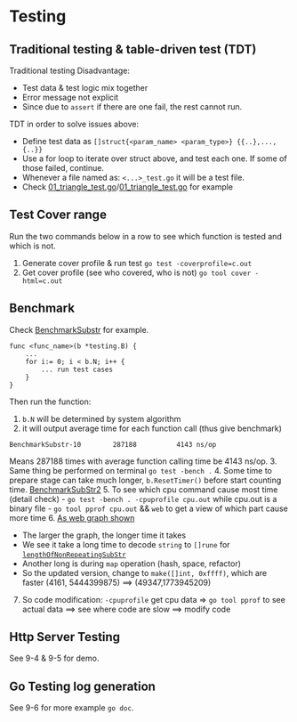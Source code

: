 # Testing
## Traditional testing & table-driven test (TDT)

Traditional testing Disadvantage:
- Test data & test logic mix together
- Error message not explicit
- Since due to `assert` if there are one fail, the rest cannot run.

TDT in order to solve issues above:
- Define test data as `[]struct{<param_name> <param_type>} {{..},...,{..}}`
- Use a for loop to iterate over struct above, and test each one. If some of those failed, continue.
- Whenever a file named as: `<...>_test.go` it will be a test file.
- Check [01_triangle_test.go](01_repeating_test.go)/[01_triangle_test.go](01_repeating_test.go) for example

## Test Cover range
Run the two commands below in a row to see which function is tested and which is not.
1. Generate cover profile & run test `go test -coverprofile=c.out`
2. Get cover profile (see who covered, who is not) `go tool cover -html=c.out`

## Benchmark
Check [BenchmarkSubstr](01_repeating_test.go) for example. 
```
func <func_name>(b *testing.B) {
    ...
    for i:= 0; i < b.N; i++ {
        ... run test cases
    }
}
```
Then run the function:
1. `b.N` will be determined by system algorithm
2. it will output average time for each function call (thus give benchmark)
```
BenchmarkSubstr-10    	  287188	      4143 ns/op
```
Means 287188 times with average function calling time be 4143 ns/op.
3. Same thing be performed on terminal `go test -bench .`
4. Some time to prepare stage can take much longer, `b.ResetTimer()` before start counting time. [BenchmarkSubStr2](./01_repeating_test.go)
5. To see which cpu command cause most time (detail check)
    - `go test -bench . -cpuprofile cpu.out` while cpu.out is a binary file
    - `go tool pprof cpu.out` && `web` to get a view of which part cause more time
6. [As web graph shown](pprof001.svg)
   - The larger the graph, the longer time it takes
   - We see it take a long time to decode `string` to `[]rune` for [`lengthOfNonRepeatingSubStr`](01_testing_example.go)
   - Another long is during `map` operation (hash, space, refactor)
   - So the updated version, change to `make([]int, 0xffff)`, which are faster (4161, 5444399875) ==> (49347,1773945209)
7. So code modification: `-cpuprofile` get cpu data => `go tool pprof` to see actual data ==> see where code are slow ==> modify code

## Http Server Testing
See 9-4 & 9-5 for demo.

## Go Testing log generation
See 9-6 for more example `go doc`.